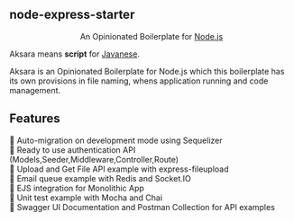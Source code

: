 ## node-express-starter

<p align="center">
    An Opinionated Boilerplate for <a href="https://nodejs.org/en/">Node.js</a>
</p>

Aksara means **script** for <a href="https://en.wikipedia.org/wiki/Javanese_script">Javanese</a>.

Aksara is an Opinionated Boilerplate for Node.js which this boilerplate has its own provisions in file naming, whens application running and code management.

## Features

🚀 Auto-migration on development mode using Sequelizer\
🚀 Ready to use authentication API (Models,Seeder,Middleware,Controller,Route)\
🚀 Upload and Get File API example with express-fileupload\
🚀 Email queue example with Redis and Socket.IO\
🚀 EJS integration for Monolithic App\
🚀 Unit test example with Mocha and Chai\
🚀 Swagger UI Documentation and Postman Collection for API examples
